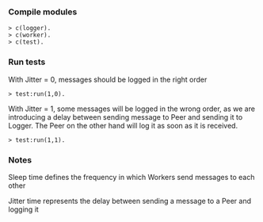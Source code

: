 ### Compile modules

```
> c(logger).
> c(worker).
> c(test).
```

### Run tests

With Jitter = 0, messages should be logged in the right order

``> test:run(1,0).``

With Jitter = 1, some messages will be logged in the wrong order, as we are introducing a delay between sending message to Peer and sending it to Logger. The Peer on the other hand will log it as soon as it is received.

``> test:run(1,1).``

### Notes

Sleep time defines the frequency in which Workers send messages to each other

Jitter time represents the delay between sending a message to a Peer and logging it
